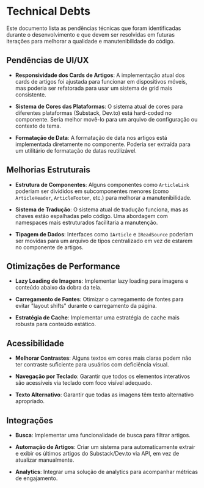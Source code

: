 # Technical Debts

Este documento lista as pendências técnicas que foram identificadas durante o desenvolvimento e que devem ser resolvidas em futuras iterações para melhorar a qualidade e manutenibilidade do código.

## Pendências de UI/UX

- **Responsividade dos Cards de Artigos**: A implementação atual dos cards de artigos foi ajustada para funcionar em dispositivos móveis, mas poderia ser refatorada para usar um sistema de grid mais consistente.

- **Sistema de Cores das Plataformas**: O sistema atual de cores para diferentes plataformas (Substack, Dev.to) está hard-coded no componente. Seria melhor movê-lo para um arquivo de configuração ou contexto de tema.

- **Formatação de Data**: A formatação de data nos artigos está implementada diretamente no componente. Poderia ser extraída para um utilitário de formatação de datas reutilizável.

## Melhorias Estruturais

- **Estrutura de Componentes**: Alguns componentes como `ArticleLink` poderiam ser divididos em subcomponentes menores (como `ArticleHeader`, `ArticleFooter`, etc.) para melhorar a manutenibilidade.

- **Sistema de Tradução**: O sistema atual de tradução funciona, mas as chaves estão espalhadas pelo código. Uma abordagem com namespaces mais estruturados facilitaria a manutenção.

- **Tipagem de Dados**: Interfaces como `IArticle` e `IReadSource` poderiam ser movidas para um arquivo de tipos centralizado em vez de estarem no componente de artigos.

## Otimizações de Performance

- **Lazy Loading de Imagens**: Implementar lazy loading para imagens e conteúdo abaixo da dobra da tela.

- **Carregamento de Fontes**: Otimizar o carregamento de fontes para evitar "layout shifts" durante o carregamento da página.

- **Estratégia de Cache**: Implementar uma estratégia de cache mais robusta para conteúdo estático.

## Acessibilidade

- **Melhorar Contrastes**: Alguns textos em cores mais claras podem não ter contraste suficiente para usuários com deficiência visual.

- **Navegação por Teclado**: Garantir que todos os elementos interativos são acessíveis via teclado com foco visível adequado.

- **Texto Alternativo**: Garantir que todas as imagens têm texto alternativo apropriado.

## Integrações

- **Busca**: Implementar uma funcionalidade de busca para filtrar artigos.

- **Automação de Artigos**: Criar um sistema para automaticamente extrair e exibir os últimos artigos do Substack/Dev.to via API, em vez de atualizar manualmente.

- **Analytics**: Integrar uma solução de analytics para acompanhar métricas de engajamento.